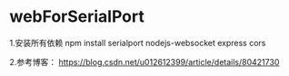# webForSerialPort

1.安装所有依赖
npm install serialport nodejs-websocket express cors

2.参考博客：
https://blog.csdn.net/u012612399/article/details/80421730
